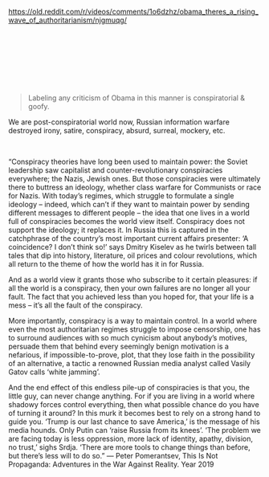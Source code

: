 https://old.reddit.com/r/videos/comments/1o6dzhz/obama_theres_a_rising_wave_of_authoritarianism/njgmuqg/

&nbsp;

&nbsp;

&nbsp;

&nbsp;

> Labeling any criticism of Obama in this manner is conspiratorial & goofy.

We are post-conspiratorial world now, Russian information warfare destroyed irony, satire, conspiracy, absurd, surreal, mockery, etc.

&nbsp;

“Conspiracy theories have long been used to maintain power: the Soviet leadership saw capitalist and counter-revolutionary conspiracies everywhere; the Nazis, Jewish ones. But those conspiracies were ultimately there to buttress an ideology, whether class warfare for Communists or race for Nazis. With today’s regimes, which struggle to formulate a single ideology – indeed, which can’t if they want to maintain power by sending different messages to different people – the idea that one lives in a world full of conspiracies becomes the world view itself. Conspiracy does not support the ideology; it replaces it. In Russia this is captured in the catchphrase of the country’s most important current affairs presenter: ‘A coincidence? I don’t think so!’ says Dmitry Kiselev as he twirls between tall tales that dip into history, literature, oil prices and colour revolutions, which all return to the theme of how the world has it in for Russia.

And as a world view it grants those who subscribe to it certain pleasures: if all 
the world is a conspiracy, then your own failures are no longer all your fault. The fact that you achieved less than you hoped for, that your life is a mess – it’s all the fault of the conspiracy.

More importantly, conspiracy is a way to maintain control. In a world where even the most authoritarian regimes struggle to impose censorship, one has to surround audiences with so much cynicism about anybody’s motives, persuade them that behind every seemingly benign motivation is a nefarious, if impossible-to-prove, plot, that they lose faith in the possibility of an alternative, a tactic a renowned Russian media analyst called Vasily Gatov calls ‘white jamming’.

And the end effect of this endless pile-up of conspiracies is that you, the little guy, can never change anything. For if you are living in a world where shadowy forces control everything, then what possible chance do you have of turning it around? In this murk it becomes best to rely on a strong hand to guide you.
‘Trump is our last chance to save America,’ is the message of his media hounds. Only Putin can ‘raise Russia from its knees’. ‘The problem we are facing today is less oppression, more lack of identity, apathy, division, no trust,’ sighs Srdja. ‘There are more tools to change things than before, but there’s less will to do so.”
― Peter Pomerantsev, This Is Not Propaganda: Adventures in the War Against Reality. Year 2019
